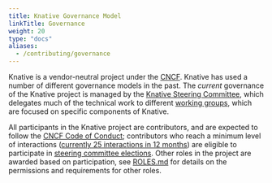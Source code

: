 ```yaml
---
title: Knative Governance Model
linkTitle: Governance
weight: 20
type: "docs"
aliases:
  - /contributing/governance
---
```


Knative is a vendor-neutral project under the [CNCF](https://cncf.io/).
Knative has used a number of different governance models in the past. The
_current_ governance of the Knative project is managed by the [Knative Steering
Committee](./STEERING-COMMITTEE.md), which delegates much of the technical work
to different [working groups](./working-groups/WORKING-GROUPS.md), which are
focused on specific components of Knative.

All participants in the Knative project are contributors, and are expected to
follow the [CNCF Code of
Conduct](https://github.com/cncf/foundation/blob/master/code-of-conduct.md); contributors who
reach a minimum level of interactions ([currently 25 interactions in 12
months](./STEERING-COMMITTEE.md#eligibility-to-vote)) are eligible to
participate in [steering committee
elections](./STEERING-COMMITTEE.md#election-procedure).  Other roles in the
project are awarded based on participation, see [ROLES.md](./ROLES.md) for
details on the permissions and requirements for other roles.